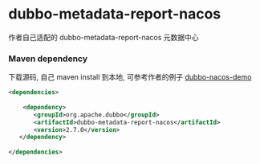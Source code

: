 # dubbo-metadata-report-nacos


作者自己适配的 dubbo-metadata-report-nacos 元数据中心

### Maven dependency

下载源码, 自己 maven install 到本地, 可参考作者的例子 [dubbo-nacos-demo](https://github.com/SKYhuangjing/dubbo-nacos-demo)

```xml
<dependencies>
    
    <dependency>
       <groupId>org.apache.dubbo</groupId>
       <artifactId>dubbo-metadata-report-nacos</artifactId>
       <version>2.7.0</version>
   </dependency>
    
</dependencies>
```